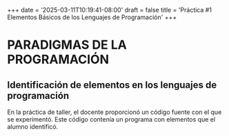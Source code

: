 +++ date = '2025-03-11T10:19:41-08:00' 
draft = false 
title = 'Práctica #1 Elementos Básicos de los Lenguajes de Programación' 
+++

# **PARADIGMAS DE LA PROGRAMACIÓN**

## Identificación de elementos en los lenguajes de programación

En la práctica de taller, el docente proporcionó un código fuente con el que se experimentó. Este código contenía un programa con elementos que el alumno identificó.
